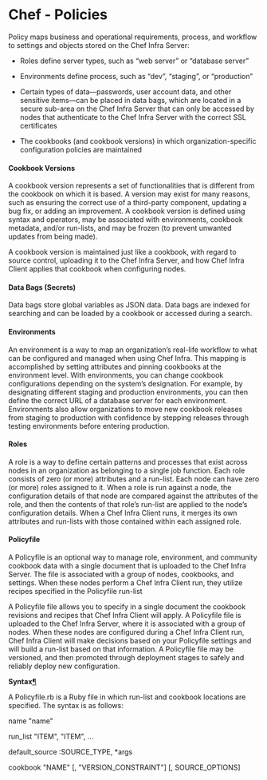 Chef - Policies
===============

Policy maps business and operational requirements, process, and workflow to
settings and objects stored on the Chef Infra Server:

-   Roles define server types, such as “web server” or “database server”

-   Environments define process, such as “dev”, “staging”, or “production”

-   Certain types of data—passwords, user account data, and other sensitive
    items—can be placed in data bags, which are located in a secure sub-area on
    the Chef Infra Server that can only be accessed by nodes that authenticate
    to the Chef Infra Server with the correct SSL certificates

-   The cookbooks (and cookbook versions) in which organization-specific
    configuration policies are maintained

#### Cookbook Versions

A cookbook version represents a set of functionalities that is different from
the cookbook on which it is based. A version may exist for many reasons, such as
ensuring the correct use of a third-party component, updating a bug fix, or
adding an improvement. A cookbook version is defined using syntax and operators,
may be associated with environments, cookbook metadata, and/or run-lists, and
may be frozen (to prevent unwanted updates from being made).

A cookbook version is maintained just like a cookbook, with regard to source
control, uploading it to the Chef Infra Server, and how Chef Infra Client
applies that cookbook when configuring nodes.

#### Data Bags (Secrets)

Data bags store global variables as JSON data. Data bags are indexed for
searching and can be loaded by a cookbook or accessed during a search.

#### Environments

An environment is a way to map an organization’s real-life workflow to what can
be configured and managed when using Chef Infra. This mapping is accomplished by
setting attributes and pinning cookbooks at the environment level. With
environments, you can change cookbook configurations depending on the system’s
designation. For example, by designating different staging and production
environments, you can then define the correct URL of a database server for each
environment. Environments also allow organizations to move new cookbook releases
from staging to production with confidence by stepping releases through testing
environments before entering production.

#### Roles

A role is a way to define certain patterns and processes that exist across nodes
in an organization as belonging to a single job function. Each role consists of
zero (or more) attributes and a run-list. Each node can have zero (or more)
roles assigned to it. When a role is run against a node, the configuration
details of that node are compared against the attributes of the role, and then
the contents of that role’s run-list are applied to the node’s configuration
details. When a Chef Infra Client runs, it merges its own attributes and
run-lists with those contained within each assigned role.

#### Policyfile

A Policyfile is an optional way to manage role, environment, and community
cookbook data with a single document that is uploaded to the Chef Infra Server.
The file is associated with a group of nodes, cookbooks, and settings. When
these nodes perform a Chef Infra Client run, they utilize recipes specified in
the Policyfile run-list

A Policyfile file allows you to specify in a single document the cookbook
revisions and recipes that Chef Infra Client will apply. A Policyfile file is
uploaded to the Chef Infra Server, where it is associated with a group of nodes.
When these nodes are configured during a Chef Infra Client run, Chef Infra
Client will make decisions based on your Policyfile settings and will build a
run-list based on that information. A Policyfile file may be versioned, and then
promoted through deployment stages to safely and reliably deploy new
configuration.

**Syntax**[¶](https://docs.chef.io/policyfile.html#syntax)

A Policyfile.rb is a Ruby file in which run-list and cookbook locations are
specified. The syntax is as follows:

name "name"

run_list "ITEM", "ITEM", ...

default_source :SOURCE_TYPE, \*args

cookbook "NAME" [, "VERSION_CONSTRAINT"] [, SOURCE_OPTIONS]
